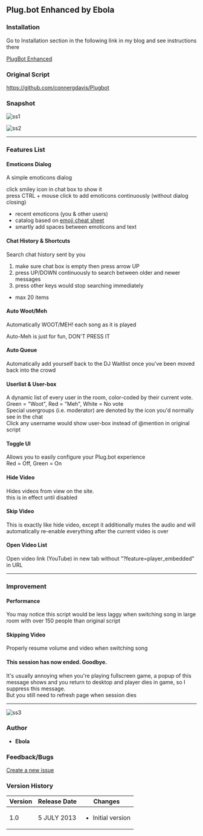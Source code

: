 ## Plug.bot Enhanced by Ebola

### Installation
Go to Installation section in the following link in my blog and
	see instructions there

<a href="http://ebola777.pixnet.net/blog/post/48002738" target="_blank">PlugBot Enhanced</a>

### Original Script
<a href="https://github.com/connergdavis/Plugbot" target="_blank">https://github.com/connergdavis/Plugbot</a>

### Snapshot
![ss1](http://pic.pimg.tw/ebola777/1371839011-1013933568.png "ss1")

![ss2](http://pic.pimg.tw/ebola777/1371839011-2333931159.png "ss2")

-----
### Features List
#### Emoticons Dialog
A simple emoticons dialog<br>

click smiley icon in chat box to show it <br>
press CTRL + mouse click to add emoticons continuously
	(without dialog closing) <br>

- recent emoticons (you & other users)
- catalog based on <a href="http://www.emoji-cheat-sheet.com/" target="_blank">emoji cheat sheet</a>
- smartly add spaces between emoticons and text

#### Chat History & Shortcuts
Search chat history sent by you<br>

1. make sure chat box is empty then press arrow UP<br>
2. press UP/DOWN continuously to search between
			older and newer messages
3. press other keys would stop searching immediately

- max 20 items

#### Auto Woot/Meh
Automatically WOOT/MEH! each song as it is played

Auto-Meh is just for fun, DON'T PRESS IT

#### Auto Queue
Automatically add yourself back to the DJ Waitlist
	once you've been moved back into the crowd

#### Userlist & User-box
A dynamic list of every user in the room,
	color-coded by their current vote. <br>
Green = "Woot", Red = "Meh", White = No vote <br>
Special usergroups (i.e. moderator) are denoted by the icon you'd normally see in the chat<br>
Click any username would show user-box instead of @mention in original script

#### Toggle UI
Allows you to easily configure your Plug.bot experience <br>
Red = Off, Green = On

#### Hide Video
Hides videos from view on the site. <br>
this is in effect until disabled

#### Skip Video
This is exactly like hide video,
	except it additionally mutes the audio and will automatically re-enable
	everything after the current video is over

#### Open Video List
Open video link (YouTube) in new tab
	without "?feature=player_embedded" in URL

-----
### Improvement

#### Performance
You may notice this script would be less laggy when switching song
	in large room with over 150 people than original script

#### Skipping Video
Properly resume volume and video when switching song

#### This session has now ended. Goodbye.
It's usually annoying when you're playing fullscreen game,
	a popup of this message shows and you return to desktop and player dies in game,
	so I suppress this message. <br>
But you still need to refresh page when session dies

-----

![ss3](http://pic.pimg.tw/ebola777/1371839012-2083724812_n.png "ss3")

### Author
+ <strong>Ebola</strong>

### Feedback/Bugs
<a href="https://github.com/ebola777/Plugbot-Enhanced-by-Ebola/issues">Create a new issue</a>

### Version History
Version | Release Date | Changes
--------|--------------|--------
1.0 | 5 JULY 2013 | <ul><li>Initial version</li></ul>
